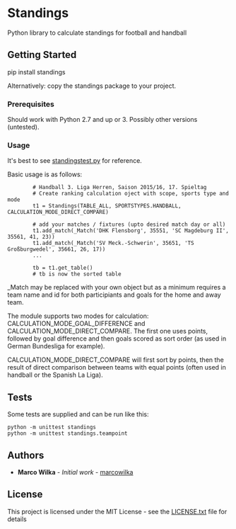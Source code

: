 # Standings

Python library to calculate standings for football and handball

## Getting Started

pip install standings

Alternatively: copy the standings package to your project.

### Prerequisites

Should work with Python 2.7 and up or 3. Possibly other versions (untested).

### Usage

It's best to see [standingstest.py](standingstest.py) for reference.

Basic usage is as follows:

```
        # Handball 3. Liga Herren, Saison 2015/16, 17. Spieltag
        # Create ranking calculation oject with scope, sports type and mode
        t1 = Standings(TABLE_ALL, SPORTSTYPES.HANDBALL, CALCULATION_MODE_DIRECT_COMPARE)

        # add your matches / fixtures (upto desired match day or all)
        t1.add_match(_Match('DHK Flensborg', 35551, 'SC Magdeburg II', 35561, 41, 23))
        t1.add_match(_Match('SV Meck.-Schwerin', 35651, 'TS Großburgwedel', 35661, 26, 17))
        ...

        tb = t1.get_table()
        # tb is now the sorted table
```

 _Match may be replaced with your own object but as a minimum requires a
team name and id for both participiants and goals for the home and away team.

The module supports two modes for calculation: CALCULATION_MODE_GOAL_DIFFERENCE and CALCULATION_MODE_DIRECT_COMPARE.
The first one uses points, followed by goal difference and then goals scored as sort order (as used in German Bundesliga for example).

CALCULATION_MODE_DIRECT_COMPARE will first sort by points, then the result of direct comparison between teams with equal points (often used in handball or the Spanish La Liga).

## Tests

Some tests are supplied and can be run like this:

```
python -m unittest standings
python -m unittest standings.teampoint
```

## Authors

* **Marco Wilka** - *Initial work* - [marcowilka](https://github.com/marcowilka)

## License

This project is licensed under the MIT License - see the [LICENSE.txt](LICENSE.txt) file for details


